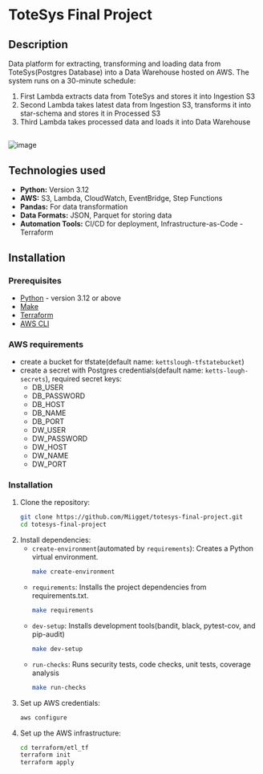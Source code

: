 # ToteSys Final Project

## Description
Data platform for extracting, transforming and loading data from ToteSys(Postgres Database) into a Data Warehouse hosted on AWS. The system runs on a 30-minute schedule:
1. First Lambda extracts data from ToteSys and stores it into Ingestion S3
2. Second Lambda takes latest data from Ingestion S3, transforms it into star-schema and stores it in Processed S3
3. Third Lambda takes processed data and loads it into Data Warehouse

##
![image](https://github.com/user-attachments/assets/abad6893-4f57-4dc9-b38f-5d8ab474ac47)
##

## Technologies used
- **Python:** Version 3.12
- **AWS:** S3, Lambda, CloudWatch, EventBridge, Step Functions
- **Pandas:** For data transformation
- **Data Formats:** JSON, Parquet for storing data
- **Automation Tools:**  CI/CD for deployment, Infrastructure-as-Code - Terraform

## Installation

### Prerequisites
- [Python](https://www.python.org/downloads/) - version 3.12 or above
- [Make](https://www.gnu.org/software/make/)
- [Terraform](https://www.terraform.io/downloads.html)
- [AWS CLI](https://docs.aws.amazon.com/cli/latest/userguide/install-cliv2.html)

### AWS requirements
- create a bucket for tfstate(default name: `kettslough-tfstatebucket`)
- create a secret with Postgres credentials(default name: `ketts-lough-secrets`), required secret keys:
    - DB_USER
    - DB_PASSWORD
    - DB_HOST
    - DB_NAME
    - DB_PORT
    - DW_USER
    - DW_PASSWORD
    - DW_HOST
    - DW_NAME
    - DW_PORT

### Installation

1. Clone the repository:
   ```bash
   git clone https://github.com/Miigget/totesys-final-project.git
   cd totesys-final-project
2. Install dependencies:
    - `create-environment`(automated by `requirements`): Creates a Python virtual environment.
        ```bash
        make create-environment
    - `requirements`: Installs the project dependencies from requirements.txt.
        ```bash
        make requirements
    - `dev-setup`: Installs development tools(bandit, black, pytest-cov, and pip-audit)
        ```bash
        make dev-setup
    - `run-checks`: Runs security tests, code checks, unit tests, coverage analysis
        ```bash
        make run-checks
3. Set up AWS credentials:
    ```bash
    aws configure
4. Set up the AWS infrastructure:
    ```bash
    cd terraform/etl_tf
    terraform init
    terraform apply
